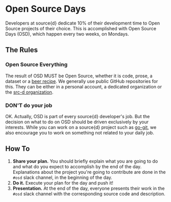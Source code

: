 
# Open Source Days

Developers at source{d} dedicate 10% of their development time to Open Source projects of their choice.
This is accomplished with Open Source Days (OSD), which happen every two weeks, on Mondays.

## The Rules

### Open Source Everything

The result of OSD MUST be Open Source, whether it is code, prose, a dataset or a [beer recipe](https://github.com/src-d/homebrew). We generally use public GitHub repositories for this. They can be either in a personal account, a dedicated organization or the [src-d organization](https://github.com/src-d).

### DON'T do your job

OK. Actually, OSD is part of every source{d} developer's job. But the decision on what to do
on OSD should be driven exclusively by your interests. While you can work on a source{d} project such as
[go-git](https://github.com/src-d/go-git), we also encourage you to work on something not related
to your daily job.

## How To

1. **Share your plan.** You should briefly explain what you are going to do and what do you expect to accomplish by the end of the day. Explanations about the project you're going to contribute are done in the `#osd` slack channel, in the beginning of the day.
2. **Do it.** Execute your plan for the day and push it!
3. **Presentation.** At the end of the day, everyone presents their work in the `#osd` slack channel with the corresponding source code and description.

